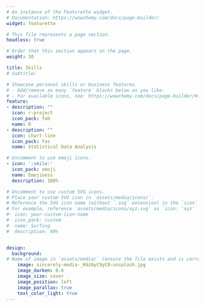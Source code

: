 ```yaml
---
# An instance of the Featurette widget.
# Documentation: https://wowchemy.com/docs/page-builder/
widget: featurette

# This file represents a page section.
headless: true

# Order that this section appears on the page.
weight: 30

title: Skills
# subtitle:

# Showcase personal skills or business features.
# - Add/remove as many `feature` blocks below as you like.
# - For available icons, see: https://wowchemy.com/docs/page-builder/#icons
feature:
- description: ""
  icon: r-project
  icon_pack: fab
  name: R
- description: ""
  icon: chart-line
  icon_pack: fas
  name: Statistical Data Analysis

# Uncomment to use emoji icons.
- icon: ':smile:'
  icon_pack: emoji
  name: Emojiness
  description: 100% 

# Uncomment to use custom SVG icons.
# Place your custom SVG icon in `assets/media/icons/`.
# Reference the SVG icon name (without `.svg` extension) in the `icon` field.
# For example, reference `assets/media/icons/xyz.svg` as `icon: 'xyz'`
#- icon: your-custom-icon-name
#  icon_pack: custom
#  name: Surfing
#  description: 90%


design:
  background:
# Name of image in `assets/media/` (ensure the file exists and is correctly referenced)
    image: sincerely-media-_K6zAyC9yC0-unsplash.jpg
    image_darken: 0.6
    image_size: cover
    image_position: left
    image_parallax: true
    text_color_light: true
---
```


